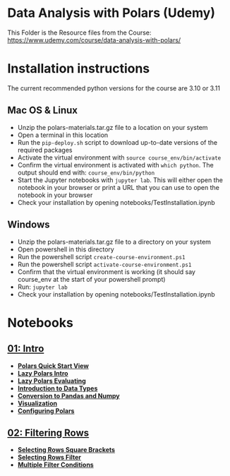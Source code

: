 # Data Analysis with Polars (Udemy)
This Folder is the Resource files from the Course: https://www.udemy.com/course/data-analysis-with-polars/

# Installation instructions
The current recommended python versions for the course are 3.10 or 3.11

## Mac OS & Linux
- Unzip the polars-materials.tar.gz file to a location on your system
- Open a terminal in this location
- Run the `pip-deploy.sh` script to download up-to-date versions of the required packages
- Activate the virtual environment with `source course_env/bin/activate`
- Confirm the virtual environment is activated with `which python`. The output should end with: `course_env/bin/python`
- Start the Jupyter notebooks with `jupyter lab`. This will either open the notebook in your browser or print a URL that you can use to open the notebook in your browser
- Check your installation by opening notebooks/TestInstallation.ipynb


## Windows
- Unzip the polars-materials.tar.gz file to a directory on your system
- Open powershell in this directory
- Run the powershell script `create-course-environment.ps1`
- Run the powershell script `activate-course-environment.ps1`
- Confirm that the virtual environment is working (it should say course_env at the start of your powershell prompt)
- Run: `jupyter lab` 
- Check your installation by opening notebooks/TestInstallation.ipynb

# Notebooks

## [01: Intro](https://github.com/renan-peres/python/blob/main/Polars/02-polars-data-analysis/notebooks/01_intro)
- **[Polars Quick Start View](https://github.com/renan-peres/python/blob/main/Polars/02-polars-data-analysis/notebooks/01_intro/01-PolarsQuickstart.ipynb)**
- **[Lazy Polars Intro](https://github.com/renan-peres/python/blob/main/Polars/02-polars-data-analysis/notebooks/01_intro/02-LazyPolarsIntro.ipynb)** 
- **[Lazy Polars Evaluating](https://github.com/renan-peres/python/blob/main/Polars/02-polars-data-analysis/notebooks/01_intro/03-LazyPolarsEvaluating.ipynb)** 
- **[Introduction to Data Types](https://github.com/renan-peres/python/blob/main/Polars/02-polars-data-analysis/notebooks/01_intro/04-IntroductionToDataTypes.ipynb)**
- **[Conversion to Pandas and Numpy](https://github.com/renan-peres/python/blob/main/Polars/02-polars-data-analysis/notebooks/01_intro/06-ConversionPandasNumpy.ipynb)** 
- **[Visualization](https://github.com/renan-peres/python/blob/main/Polars/02-polars-data-analysis/07-Visualisation.ipynb)**  
- **[Configuring Polars](https://github.com/renan-peres/python/blob/main/Polars/02-polars-data-analysis/08-ConfiguringPolars.ipynb)**    

## [02: Filtering Rows](https://github.com/renan-peres/python/blob/main/Polars/02-polars-data-analysis/02_filtering_rows)
- **[Selecting Rows Square Brackets](https://github.com/renan-peres/python/blob/main/Polars/02-polars-data-analysis/notebooks/02_filtering_rows/01-SelectingRowsSquareBrackets.ipynb)** 
- **[Selecting Rows Filter](https://github.com/renan-peres/python/blob/main/Polars/02-polars-data-analysis/notebooks/02_filtering_rows/02-SelectingRowsFilter.ipynb)**  
- **[Multiple Filter Conditions](https://github.com/renan-peres/python/blob/main/Polars/02-polars-data-analysis/notebooks/02_filtering_rows/03-MultipleFilterConditions.ipynb)** 
